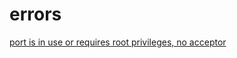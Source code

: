 errors
======

[port is in use or requires root privileges, no acceptor
](https://github.com/tararoys/SurveyDBC/tree/TLR/Tests#no-acceptor-port-is-in-use-or-requires-root-privileges)
